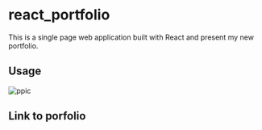 # react_portfolio

This is a single page web application built with React and present my new portfolio.


## Usage

![ppic](https://user-images.githubusercontent.com/60405505/128434725-73dc59e5-0654-4318-8402-0a5160b27519.PNG)

## Link to porfolio


